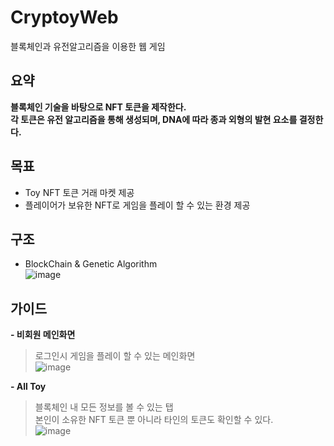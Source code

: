 # CryptoyWeb
블록체인과 유전알고리즘을 이용한 웹 게임   

## 요약
**블록체인 기술을 바탕으로 NFT 토큰을 제작한다.   
각 토큰은 유전 알고리즘을 통해 생성되며, DNA에 따라 종과 외형의 발현 요소를 결정한다.**

## 목표
- Toy NFT 토큰 거래 마켓 제공
- 플레이어가 보유한 NFT로 게임을 플레이 할 수 있는 환경 제공

## 구조
- BlockChain & Genetic Algorithm   
![image](https://user-images.githubusercontent.com/29244603/125054425-27819800-e0e1-11eb-94ce-2b80eb5bcf1f.png)   

## 가이드
**- 비회원 메인화면**
> 로그인시 게임을 플레이 할 수 있는 메인화면   
![image](https://user-images.githubusercontent.com/29244603/125058952-c14b4400-e0e5-11eb-9ca3-784bbffd6735.png)   

**- All Toy**
> 블록체인 내 모든 정보를 볼 수 있는 탭   
> 본인이 소유한 NFT 토큰 뿐 아니라 타인의 토큰도 확인할 수 있다.   
![image](https://user-images.githubusercontent.com/29244603/125059154-fbb4e100-e0e5-11eb-8319-e655ae91a31e.png)


